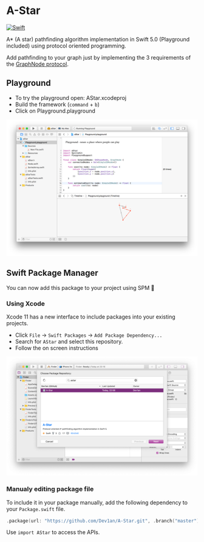 # A-Star
<a href="https://swift.org"><img src="https://img.shields.io/badge/Swift-5.0-orange.svg?style=flat" alt="Swift" /></a>

A* (A star) pathfinding algorithm implementation in Swift 5.0 (Playground included) using protocol oriented programming.

Add pathfinding to your graph just by implementing the 3 requirements of the [GraphNode protocol](https://dev1an.github.io/A-Star/Protocols/GraphNode.html).

## Playground

- To try the playground open: AStar.xcodeproj
- Build the framework (`command` + `b`)
- Click on Playground.playground

![Playground](docs/Playground.png)

## Swift Package Manager

You can now add this package to your project using SPM 🎉

### Using Xcode

Xcode 11 has a new interface to include packages into your existing projects.

- Click `File` → `Swift Packages` → `Add Package Dependency...`
- Search for `AStar` and select this repository.
- Follow the on screen instructions

![Playground](docs/SPM-Xcode.png)

### Manualy editing package file

To include it in your package manually, add the following dependency to your `Package.swift` file.

```swift
.package(url: "https://github.com/Dev1an/A-Star.git", .branch("master"))
```

Use `import AStar` to access the APIs.
